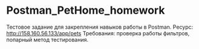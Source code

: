 # Postman_PetHome_homework
Тестовое задание для закрепления навыков работы в Postman.
Ресурс: http://158.160.56.133/app/pets
Требования: проверка работы фильтров, попарный метод тестирования.
